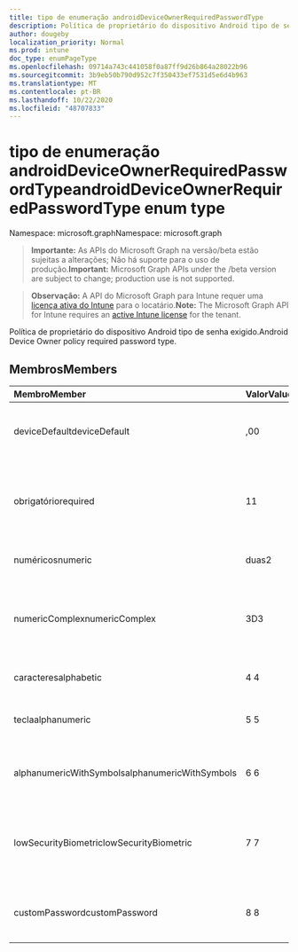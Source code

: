 ```yaml
---
title: tipo de enumeração androidDeviceOwnerRequiredPasswordType
description: Política de proprietário do dispositivo Android tipo de senha exigido.
author: dougeby
localization_priority: Normal
ms.prod: intune
doc_type: enumPageType
ms.openlocfilehash: 09714a743c441058f0a87ff9d26b864a28022b96
ms.sourcegitcommit: 3b9eb50b790d952c7f350433ef7531d5e6d4b963
ms.translationtype: MT
ms.contentlocale: pt-BR
ms.lasthandoff: 10/22/2020
ms.locfileid: "48707833"
---
```

# <a name="androiddeviceownerrequiredpasswordtype-enum-type"></a><span data-ttu-id="a8650-103">tipo de enumeração androidDeviceOwnerRequiredPasswordType</span><span class="sxs-lookup"><span data-stu-id="a8650-103">androidDeviceOwnerRequiredPasswordType enum type</span></span>

<span data-ttu-id="a8650-104">Namespace: microsoft.graph</span><span class="sxs-lookup"><span data-stu-id="a8650-104">Namespace: microsoft.graph</span></span>

> <span data-ttu-id="a8650-105">**Importante:** As APIs do Microsoft Graph na versão/beta estão sujeitas a alterações; Não há suporte para o uso de produção.</span><span class="sxs-lookup"><span data-stu-id="a8650-105">**Important:** Microsoft Graph APIs under the /beta version are subject to change; production use is not supported.</span></span>

> <span data-ttu-id="a8650-106">**Observação:** A API do Microsoft Graph para Intune requer uma [licença ativa do Intune](https://go.microsoft.com/fwlink/?linkid=839381) para o locatário.</span><span class="sxs-lookup"><span data-stu-id="a8650-106">**Note:** The Microsoft Graph API for Intune requires an [active Intune license](https://go.microsoft.com/fwlink/?linkid=839381) for the tenant.</span></span>

<span data-ttu-id="a8650-107">Política de proprietário do dispositivo Android tipo de senha exigido.</span><span class="sxs-lookup"><span data-stu-id="a8650-107">Android Device Owner policy required password type.</span></span>

## <a name="members"></a><span data-ttu-id="a8650-108">Membros</span><span class="sxs-lookup"><span data-stu-id="a8650-108">Members</span></span>
|<span data-ttu-id="a8650-109">Membro</span><span class="sxs-lookup"><span data-stu-id="a8650-109">Member</span></span>|<span data-ttu-id="a8650-110">Valor</span><span class="sxs-lookup"><span data-stu-id="a8650-110">Value</span></span>|<span data-ttu-id="a8650-111">Descrição</span><span class="sxs-lookup"><span data-stu-id="a8650-111">Description</span></span>|
|:---|:---|:---|
|<span data-ttu-id="a8650-112">deviceDefault</span><span class="sxs-lookup"><span data-stu-id="a8650-112">deviceDefault</span></span>|<span data-ttu-id="a8650-113">,0</span><span class="sxs-lookup"><span data-stu-id="a8650-113">0</span></span>|<span data-ttu-id="a8650-114">Valor padrão do dispositivo, sem intenção.</span><span class="sxs-lookup"><span data-stu-id="a8650-114">Device default value, no intent.</span></span>|
|<span data-ttu-id="a8650-115">obrigatório</span><span class="sxs-lookup"><span data-stu-id="a8650-115">required</span></span>|<span data-ttu-id="a8650-116">1</span><span class="sxs-lookup"><span data-stu-id="a8650-116">1</span></span>|<span data-ttu-id="a8650-117">Deve haver uma senha definida, mas não há restrições no tipo.</span><span class="sxs-lookup"><span data-stu-id="a8650-117">There must be a password set, but there are no restrictions on type.</span></span>|
|<span data-ttu-id="a8650-118">numéricos</span><span class="sxs-lookup"><span data-stu-id="a8650-118">numeric</span></span>|<span data-ttu-id="a8650-119">duas</span><span class="sxs-lookup"><span data-stu-id="a8650-119">2</span></span>|<span data-ttu-id="a8650-120">Pelo menos numérico.</span><span class="sxs-lookup"><span data-stu-id="a8650-120">At least numeric.</span></span>|
|<span data-ttu-id="a8650-121">numericComplex</span><span class="sxs-lookup"><span data-stu-id="a8650-121">numericComplex</span></span>|<span data-ttu-id="a8650-122">3D</span><span class="sxs-lookup"><span data-stu-id="a8650-122">3</span></span>|<span data-ttu-id="a8650-123">Pelo menos numérico sem sequências de repetição ou ordenadas.</span><span class="sxs-lookup"><span data-stu-id="a8650-123">At least numeric with no repeating or ordered sequences.</span></span>|
|<span data-ttu-id="a8650-124">caracteres</span><span class="sxs-lookup"><span data-stu-id="a8650-124">alphabetic</span></span>|<span data-ttu-id="a8650-125">4 </span><span class="sxs-lookup"><span data-stu-id="a8650-125">4</span></span>|<span data-ttu-id="a8650-126">Pelo menos a senha alfabética.</span><span class="sxs-lookup"><span data-stu-id="a8650-126">At least alphabetic password.</span></span>|
|<span data-ttu-id="a8650-127">tecla</span><span class="sxs-lookup"><span data-stu-id="a8650-127">alphanumeric</span></span>|<span data-ttu-id="a8650-128">5 </span><span class="sxs-lookup"><span data-stu-id="a8650-128">5</span></span>|<span data-ttu-id="a8650-129">Pelo menos a senha alfanumérica</span><span class="sxs-lookup"><span data-stu-id="a8650-129">At least alphanumeric password</span></span>|
|<span data-ttu-id="a8650-130">alphanumericWithSymbols</span><span class="sxs-lookup"><span data-stu-id="a8650-130">alphanumericWithSymbols</span></span>|<span data-ttu-id="a8650-131">6 </span><span class="sxs-lookup"><span data-stu-id="a8650-131">6</span></span>|<span data-ttu-id="a8650-132">Pelo menos alfanumérico com símbolos.</span><span class="sxs-lookup"><span data-stu-id="a8650-132">At least alphanumeric with symbols.</span></span>|
|<span data-ttu-id="a8650-133">lowSecurityBiometric</span><span class="sxs-lookup"><span data-stu-id="a8650-133">lowSecurityBiometric</span></span>|<span data-ttu-id="a8650-134">7 </span><span class="sxs-lookup"><span data-stu-id="a8650-134">7</span></span>|<span data-ttu-id="a8650-135">Senha com base em Biometria de segurança baixa necessária.</span><span class="sxs-lookup"><span data-stu-id="a8650-135">Low security biometrics based password required.</span></span>|
|<span data-ttu-id="a8650-136">customPassword</span><span class="sxs-lookup"><span data-stu-id="a8650-136">customPassword</span></span>|<span data-ttu-id="a8650-137">8 </span><span class="sxs-lookup"><span data-stu-id="a8650-137">8</span></span>|<span data-ttu-id="a8650-138">Senha personalizada definida pelo administrador.</span><span class="sxs-lookup"><span data-stu-id="a8650-138">Custom password set by the admin.</span></span>|





